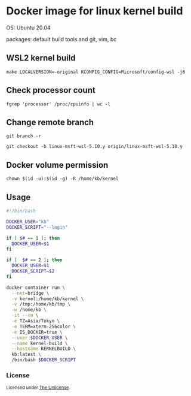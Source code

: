 # Docker image for linux kernel build

OS: Ubuntu 20.04

packages: default build tools and git, vim, bc


## WSL2 kernel build

`make LOCALVERSION=-original KCONFIG_CONFIG=Microsoft/config-wsl -j6`


## Check processor count

`fgrep 'processor' /proc/cpuinfo | wc -l`


## Change remote branch

`git branch -r`

`git checkout -b linux-msft-wsl-5.10.y origin/linux-msft-wsl-5.10.y`


## Docker volume permission

`chown $(id -u):$(id -g) -R /home/kb/kernel`


## Usage

```bash
#!/bin/bash

DOCKER_USER="kb"
DOCKER_SCRIPT="--login"

if [ $# == 1 ]; then
  DOCKER_USER=$1
fi

if [  $# == 2 ]; then
  DOCKER_USER=$1
  DOCKER_SCRIPT=$2
fi

docker container run \
  --net=bridge \
  -v kernel:/home/kb/kernel \
  -v /tmp:/home/kb/tmp \
  -w /home/kb \
  -it --rm \
  -e TZ=Asia/Tokyo \
  -e TERM=xterm-256color \
  -e IS_DOCKER=true \
  --user $DOCKER_USER \
  --name kernel-build \
  --hostname KERNELBUILD \
  kb:latest \
  /bin/bash $DOCKER_SCRIPT
```


### License

<sup>
Licensed under <a href="LICENSE">The Unlicense</a>.
</sup>